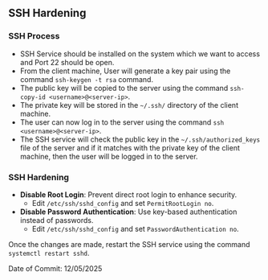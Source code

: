 ## SSH Hardening

### SSH Process

- SSH Service should be installed on the system which we want to access and Port 22 should be open.
- From the client machine, User will generate a key pair using the command `ssh-keygen -t rsa` command.
- The public key will be copied to the server using the command `ssh-copy-id <username>@<server-ip>`.
- The private key will be stored in the `~/.ssh/` directory of the client machine.
- The user can now log in to the server using the command `ssh <username>@<server-ip>`.
- The SSH service will check the public key in the `~/.ssh/authorized_keys` file of the server and if it matches with the private key of the client machine, then the user will be logged in to the server.

### SSH Hardening
- **Disable Root Login**: Prevent direct root login to enhance security.
  - Edit `/etc/ssh/sshd_config` and set `PermitRootLogin no`.
- **Disable Password Authentication**: Use key-based authentication instead of passwords.
  - Edit `/etc/ssh/sshd_config` and set `PasswordAuthentication no`.

Once the changes are made, restart the SSH service using the command `systemctl restart sshd`.

Date of Commit: 12/05/2025